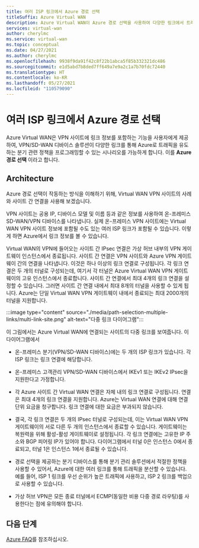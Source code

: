 ```yaml
---
title: 여러 ISP 링크에서 Azure 경로 선택
titleSuffix: Azure Virtual WAN
description: Azure Virtual WAN이 Azure 경로 선택을 사용하여 다양한 링크에서 트래픽을 조정하기 위해 링크 정보를 포함할 수 있는 방법을 알아봅니다.
services: virtual-wan
author: cherylmc
ms.service: virtual-wan
ms.topic: conceptual
ms.date: 04/27/2021
ms.author: cherylmc
ms.openlocfilehash: 9938f9da91f42c8f22b1abca5f85b332321dc486
ms.sourcegitcommit: e1d5abd7b8ded7ff649a7e9a2c1a7b70fdc72440
ms.translationtype: HT
ms.contentlocale: ko-KR
ms.lasthandoff: 05/27/2021
ms.locfileid: "110579090"
---
```

# <a name="azure-path-selection-across-multiple-isp-links"></a>여러 ISP 링크에서 Azure 경로 선택

Azure Virtual WAN은 VPN 사이트에 링크 정보를 포함하는 기능을 사용자에게 제공하여, VPN/SD-WAN 디바이스 솔루션이 다양한 링크를 통해 Azure로 트래픽을 유도하는 분기 관련 정책을 프로그래밍할 수 있는 시나리오를 가능하게 합니다. 이를 **Azure 경로 선택** 이라고 합니다.

## <a name="architecture"></a>Architecture

Azure 경로 선택이 작동하는 방식을 이해하기 위해, Virtual WAN VPN 사이트의 사례와 사이트 간 연결을 사용해 보겠습니다.

VPN 사이트는 공용 IP, 디바이스 모델 및 이름 등과 같은 정보를 사용하여 온-프레미스 SD-WAN/VPN 디바이스를 나타냅니다. 실제 온-프레미스 VPN 사이트에는 Virtual WAN VPN 사이트 정보에 포함될 수도 있는 여러 ISP 링크가 포함될 수 있습니다. 이렇게 하면 Azure에서 링크 정보를 볼 수 있습니다.

Virtual WAN의 VPN에 들어오는 사이트 간 IPsec 연결은 가상 허브 내부의 VPN 게이트웨이 인스턴스에서 종료됩니다. 사이트 간 연결은 VPN 사이트와 Azure VPN 게이트웨이 간의 연결을 나타냅니다. 이것은 하나 이상의 링크 연결로 구성됩니다. 각 링크 연결은 두 개의 터널로 구성되는데, 여기서 각 터널은 Azure Virtual WAN VPN 게이트웨이의 고유 인스턴스에서 종료합니다. 사이트 간 연결에서 최대 4개의 링크 연결을 설정할 수 있습니다. 그러면 사이트 간 연결 내에서 최대 8개의 터널을 사용할 수 있게 됩니다. Azure는 단일 Virtual WAN VPN 게이트웨이 내에서 종료되는 최대 2000개의 터널을 지원합니다.

:::image type="content" source="./media/path-selection-multiple-links/multi-link-site.png" alt-text="다중 링크 다이어그램":::

이 그림에서는 Azure Virtual WAN에 연결되는 사이트의 다중 링크를 보여줍니다. 이 다이어그램에서

* 온-프레미스 분기(VPN/SD-WAN 디바이스)에는 두 개의 ISP 링크가 있습니다. 각 ISP 링크는 링크 연결에 해당합니다.

* 온-프레미스 고객관리 VPN/SD-WAN 디바이스에서 IKEv1 또는 IKEv2 IPsec을 지원한다고 가정합니다.

* 각 Azure 사이트 간 Virtual WAN 연결은 자체 내의 링크 연결로 구성됩니다. 연결은 최대 4개의 링크 연결을 지원합니다. Azure는 Virtual WAN 연결에 대해 연결 단위 요금을 청구합니다. 링크 연결에 대한 요금은 부과되지 않습니다.

* 결국, 각 링크 연결은 두 개의 IPsec 터널로 구성되는데, 이는 Virtual WAN VPN 게이트웨이의 서로 다른 두 개의 인스턴스에서 종료할 수 있습니다. 게이트웨이는 복원력을 위해 활성-활성 게이트웨이로 설정됩니다. 각 링크 연결에는 고유한 IP 주소와 BGP 피어링 IP가 있어야 합니다. 다이어그램에서 터널 0은 인스턴스 0에서 종료되고, 터널 1은 인스턴스 1에서 종료될 수 있습니다.

* 경로 선택을 제공하는 분기 디바이스를 통해 분기 관리 솔루션에서 적절한 정책을 사용할 수 있어서, Azure에 대한 여러 링크를 통해 트래픽을 분산할 수 있습니다. 예를 들어, ISP 1 링크를 우선 순위가 높은 트래픽에 사용하고, ISP 2 링크를 백업으로 사용할 수 있습니다.

* 가상 허브 VPN은 모든 종료 터널에서 ECMP(동일한 비용 다중 경로 라우팅)를 사용한다는 점에 유의해야 합니다.

## <a name="next-steps"></a>다음 단계

[Azure FAQ](virtual-wan-faq.md)를 참조하십시오.